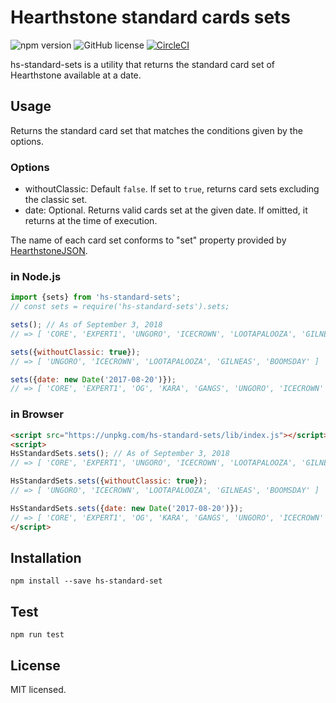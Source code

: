 # Hearthstone standard cards sets
![npm version](https://img.shields.io/npm/v/hs-standard-sets.svg?style=flat)
![GitHub license](https://img.shields.io/badge/license-MIT-blue.svg)
[![CircleCI](https://circleci.com/gh/sakai-akinobu/hs-standard-sets.svg?style=svg)](https://circleci.com/gh/sakai-akinobu/hs-standard-sets)

hs-standard-sets is a utility that returns the standard card set of Hearthstone available at a date.

## Usage

Returns the standard card set that matches the conditions given by the options.

### Options

- withoutClassic: Default `false`. If set to `true`, returns card sets excluding the classic set.
- date: Optional. Returns valid cards set at the given date. If omitted, it returns at the time of execution.

The name of each card set conforms to "set" property provided by [HearthstoneJSON](https://hearthstonejson.com/).

### in Node.js



```javascript
import {sets} from 'hs-standard-sets';
// const sets = require('hs-standard-sets').sets;

sets(); // As of September 3, 2018
// => [ 'CORE', 'EXPERT1', 'UNGORO', 'ICECROWN', 'LOOTAPALOOZA', 'GILNEAS', 'BOOMSDAY' ]

sets({withoutClassic: true});
// => [ 'UNGORO', 'ICECROWN', 'LOOTAPALOOZA', 'GILNEAS', 'BOOMSDAY' ]

sets({date: new Date('2017-08-20')});
// => [ 'CORE', 'EXPERT1', 'OG', 'KARA', 'GANGS', 'UNGORO', 'ICECROWN' ]
```

### in Browser

```html
<script src="https://unpkg.com/hs-standard-sets/lib/index.js"></script>
<script>
HsStandardSets.sets(); // As of September 3, 2018
// => [ 'CORE', 'EXPERT1', 'UNGORO', 'ICECROWN', 'LOOTAPALOOZA', 'GILNEAS', 'BOOMSDAY' ]

HsStandardSets.sets({withoutClassic: true});
// => [ 'UNGORO', 'ICECROWN', 'LOOTAPALOOZA', 'GILNEAS', 'BOOMSDAY' ]

HsStandardSets.sets({date: new Date('2017-08-20')});
// => [ 'CORE', 'EXPERT1', 'OG', 'KARA', 'GANGS', 'UNGORO', 'ICECROWN' ]
</script>
```

## Installation

```
npm install --save hs-standard-set
```

## Test

```
npm run test
```

## License

MIT licensed.

